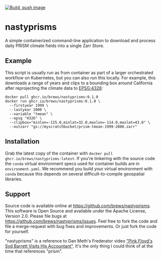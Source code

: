 [![Build, push image](https://github.com/brews/nastyprisms/actions/workflows/buildpush.yaml/badge.svg)](https://github.com/brews/nastyprisms/actions/workflows/buildpush.yaml)

# nastyprisms

A simple containerized command-line application to download and process daily PRISM climate fields into a single Zarr Store.

## Example

This script is usually run as from container as part of a larger orchestrated workflow on Kubernetes, but you can also run this locally. For example, this downloads a range of years and clips to a bounding box around California after reprojecting the climate data to [EPSG:4326](https://epsg.io/4326):

```shell
docker pull ghcr.io/brews/nastyprisms:0.1.0
docker run ghcr.io/brews/nastyprisms:0.1.0 \
  --firstyear 1999 \
  --lastyear 2000 \
  --variable "tmean" \
  --epsg "4326" \
  --clipbox="minlon=-125.0,minlat=32.0,maxlon=-114.0,maxlat=43.0" \
  --outzarr "gs://myscratchbucket/prism-tmean-1999-2000.zarr"
```

## Installation

Grab the latest copy of the container with `docker pull ghcr.io/brews/nastyprisms:latest`. If you're tinkering with the source code the `conda` virtual environment specs used for container builds are in `environment.yaml`. We recommend you build your virtual environment with `conda` because this depends on several difficult-to-compile geospatial libraries.

## Support

Source code is available online at https://github.com/brews/nastyprisms. This software is Open Source and available under the Apache License, Version 2.0. Please file bugs at https://github.com/brews/nastyprisms/issues. Feel free to fork the code and file a merge-request with bug fixes and improvements. Or just fork the code for yourself.

"nastyprisms" is a reference to Dan Meth's Frederator video ["Pink Floyd's Syd Barrett Visits His Accountant"](https://www.youtube.com/watch?v=YMNWHLPSgBE). It's the only thing I could think of at the time that references "prism".
